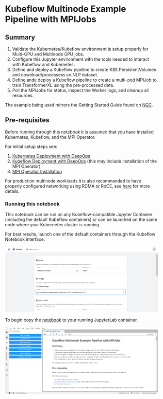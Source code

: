 # Kubeflow Multinode Example Pipeline with MPIJobs

## Summary

1. Validate the Kubernetes/Kubeflow environment is setup properly for Multi-GPU and Multinode GPU jobs.
2. Configure this Jupyter environment with the tools needed to interact with Kubeflow and Kubernetes.
3. Define and deploy a Kubeflow pipeline to create K8S PersistentVolumes and download/processess an NLP dataset.
4. Define ande deploy a Kubeflow pipeline to create a multi-pod MPIJob to train TransformerXL using the pre-processed data.
5. Poll the MPIJobs for status, inspect the Worker logs, and cleanup all resources.

The example being used mirrors the Getting Started Guide found on [NGC](https://ngc.nvidia.com/catalog/resources/nvidia:transformerxl_for_tensorflow/quickStartGuide).

## Pre-requisites

Before running through this notebook it is assumed that you have installed Kubernetes, Kubeflow, and the MPI Operator.

For initial setup steps see:

1. [Kubernetes Deployment with DeepOps](https://github.com/NVIDIA/deepops/blob/master/docs/kubernetes-cluster.md)
2. [Kubeflow Deployment with DeepOps](https://github.com/NVIDIA/deepops/blob/master/docs/kubeflow.md) (this may include installation of the MPI Operator)
3. [MPI Operator Installation](https://github.com/kubeflow/mpi-operator)

For production multinode workloads it is also recommended to have properly configured networking using RDMA or RoCE, see [here](https://github.com/NVIDIA/deepops/blob/master/docs/roce-perf-k8s.md) for more details.

### Running this notebook

This notebook can be run on any Kubeflow-compatible Jupyter Container (including the default Kubeflow containers) or can be launched on the same node where your Kubernetes cluster is running.

For best results, launch one of the default containers through the Kubeflow Notebook interface.

![kubeflow-notebook.png](kubeflow-notebook.png)

To begin copy the [notebook](multinode-pipeline.ipynb) to your running JupyterLab container.

![jupyter.png](jupyter.png)
